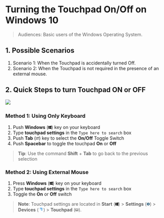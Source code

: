 # Turning the Touchpad On/Off on Windows 10

>Audiences: Basic users of the Windows Operating System.

## 1. Possible Scenarios

1. Scenario 1: When the Touchpad is accidentally turned Off.
2. Scenario 2: When the Touchpad is not required in the presence of an external mouse.

## 2. Quick Steps to turn Touchpad ON or OFF

![](https://raw.githubusercontent.com/Olena1925/touchpad/master/Navigating.gif)

### Method 1: Using Only Keyboard

1. Push **Windows** (<img src="https://raw.githubusercontent.com/Olena1925/touchpad/master/Windows%20Icon.png" width="10" height="10"/>) key on your keyboard
2. Type **touchpad settings** in the `Type here to search` box
3. Push **Tab** (<img src="https://raw.githubusercontent.com/Olena1925/touchpad/master/Tab%20Icon.png" width="10" height="10"/>) key to select the **On/Off** Toggle Switch
4. Push **Spacebar** to toggle the touchpad **On** or **Off**

> **Tip**: Use the command **Shift** + **Tab** to go back to the previous selection

### Method 2: Using External Mouse

1. Press **Windows** (<img src="https://raw.githubusercontent.com/Olena1925/touchpad/master/Windows%20Icon.png" width="10" height="10"/>) key on your keyboard
2. Type **touchpad settings** in the `Type here to search` box
3. Toggle the **On** or **Off** switch

> **Note**: Touchpad settings are located in **Start** (<img src="https://raw.githubusercontent.com/Olena1925/touchpad/master/Windows%20Icon.png" width="10" height="10"/>) > **Settings** (<img src="https://raw.githubusercontent.com/Olena1925/touchpad/master/Settings%20Icon.png" width="10" height="10"/>)  > **Devices** (<img src="https://raw.githubusercontent.com/Olena1925/touchpad/master/Devices%20Icon.PNG" width="15" height="15"/>) > **Touchpad** (<img src="https://raw.githubusercontent.com/Olena1925/touchpad/master/Touchpad%20Icon.png" width="10" height="10"/>).
